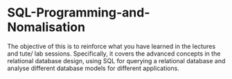 # SQL-Programming-and-Nomalisation
The objective of this is to reinforce what you have learned in the lectures and tute/ lab sessions. Specifically, it covers the advanced concepts in the relational database design, using SQL for querying a relational database and analyse different database models for different applications. 
